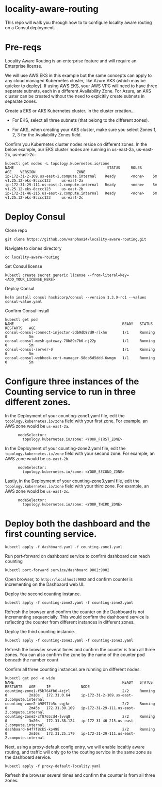 # locality-aware-routing

This repo will walk you through how to to configure locality aware routing on a Consul deployment.

# Pre-reqs

Locality Aware Routing is an enterprise feature and will require an Enterprise license.

We will use AWS EKS in this example but the same concepts can apply to any cloud managed Kubernetes cluster, like Azure AKS (which may be quicker to deploy).
If using AWS EKS, your AWS VPC will need to have three separate subnets, each in a different Availability Zone. For Azure, an AKS cluster can be created without the need to explcitily create subnets in separate zones.

Create a EKS or AKS Kubernetes cluster. In the cluster creation...
- For EKS, select all three subnets (that belong to the different zones).
        
- For AKS, when creating your AKS cluster, make sure you select Zones 1, 2, 3 for the Availability Zones field.

Confirm you Kubernetes cluster nodes reside on different zones.
In the below example, our EKS cluster nodes are running in us-east-2a, us-east-2c, us-east-2c:
```
kubectl get nodes -L topology.kubernetes.io/zone
NAME                                           STATUS     ROLES      AGE    VERSION                   ZONE   
ip-172-31-2-109.us-east-2.compute.internal    Ready       <none>    5m     v1.25.12-eks-8cccc123     us-east-2a
ip-172-31-29-111.us-east-2.compute.internal   Ready       <none>    5m     v1.25.12-eks-8cccc123     us-east-2b
ip-172-31-46-215.us-east-2.compute.internal   Ready       <none>    5m     v1.25.12-eks-8cccc123     us-east-2c
```
# Deploy Consul

Clone repo
```
git clone https://github.com/vanphan24/locality-aware-routing.git
```

Navigate to clones directory
```
cd locality-aware-routing
```

Set Consul license 
```
kubectl create secret generic license --from-literal=key=<ADD_YOUR_LICENSE_HERE>
```
Deploy Consul
```
helm install consul hashicorp/consul --version 1.3.0-rc1 --values consul-value.yaml 
```
Confirm Consul install
```
kubectl get pod
NAME                                                  READY   STATUS    RESTARTS   AGE
consul-consul-connect-injector-5db9db87d9-rlxhn       1/1     Running   0          5m
consul-consul-mesh-gateway-78b89c7b6-nj22p            1/1     Running   0          5m
consul-consul-server-0                                1/1     Running   0          5m
consul-consul-webhook-cert-manager-58db5d5ddd-6wmgm   1/1     Running   0          5m
```





# Configure three instances of the Counting service to run in three different zones.

In the Deployment of your counting-zone1.yaml file, edit the ```topology.kubernetes.io/zone``` field with your first zone. For example, an AWS zone would be ```us-east-2a```.
```
      nodeSelector:
        topology.kubernetes.io/zone: <YOUR_FIRST_ZONE>
```


In the Deployment of your counting-zone2.yaml file, edit the ```topology.kubernetes.io/zone``` field with your second zone. For example, an AWS zone would be ```us-east-2b```.

```
      nodeSelector:
        topology.kubernetes.io/zone: <YOUR_SECOND_ZONE>
```

Lastly, in the Deployment of your counting-zone3.yaml file, edit the ```topology.kubernetes.io/zone``` field with your third zone. For example, an AWS zone would be ```us-east-2c```.

```
      nodeSelector:
        topology.kubernetes.io/zone: <YOUR_THIRD_ZONE>
```

# Deploy both the dashboard and the first counting service.
```
kubectl apply -f dashboard.yaml -f counting-zone1.yaml 
```

Run port-forward on dashboard service to confirm dashboard can reach counting
```
kubectl port-forward service/dashboard 9002:9002 
```

Open browser, to ```http://localhost:9002``` and confirm counter is incrementing on the Dashbaord web UI.


Deploy the second counting instance.
```
kubectl apply -f counting-zone2.yaml -f counting-zone2.yaml 
```

Refresh the browser and confirm the counter on the Dashboard is not incrementing sequencially. This would confirm the dashboard service is reflecting the counter from different instances in different zones.

Deploy the third counting instance.
```
kubectl apply -f counting-zone3.yaml -f counting-zone3.yaml 
```

Refresh the browser several times and confirm the counter is from all three zones.
You can also confirm the zone by the name of the counter pod beneath the number count.

Confirm all three counting instances are running on different nodes:
```
kubectl get pod -o wide
NAME                                                  READY   STATUS     RESTARTS   AGE     IP              NODE 
counting-zone1-f5b764fb6-4cjrl                        2/2     Running    0          2m10s   172.31.0.64     ip-172-31-2-109.us-east-2.compute.internal            
counting-zone2-b9897fb5c-cqjkr                        2/2     Running    0          2m45s   172.31.30.109   ip-172-31-29-111.us-east-2.compute.internal   
counting-zone3-cf8765cd4-lvvq8                        2/2     Running    0          3m20s   172.31.38.124   ip-172-31-46-215.us-east-2.compute.internal 
dashboard-64f7f8cb5-kp498                             2/2     Running    0          2m10s   172.31.25.179   ip-172-31-29-111.us-east-2.compute.internal
```

Next, using a proxy-default config entry, we will enable localtiy aware routing, and traffic will only go to the couting service in the same zone as the dashboard service.

```
kubectl apply -f proxy-default-locality.yaml
```

Refresh the browser several times and confirm the counter is from all three zones.
